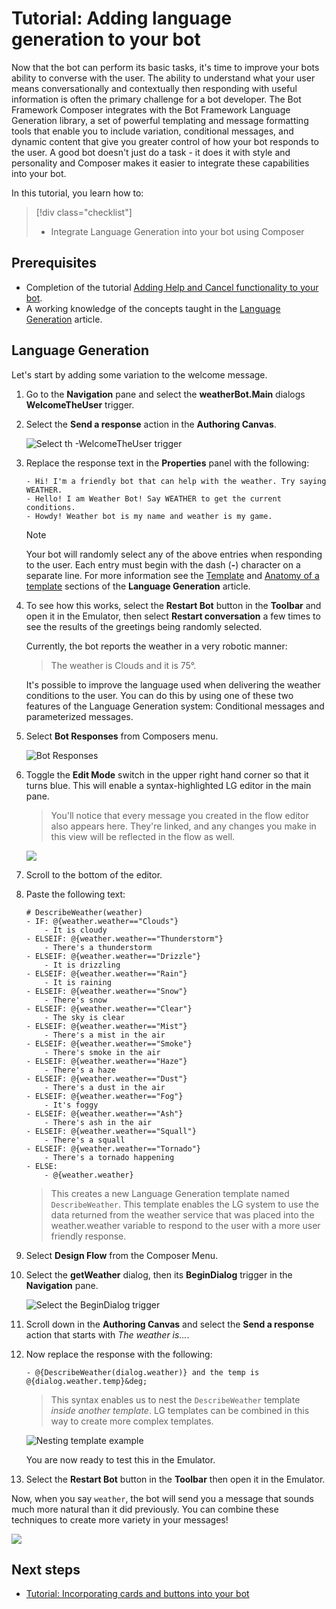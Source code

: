 # Tutorial: Adding language generation to your bot
Now that the bot can perform its basic tasks, it's time to improve your bots ability to converse with the user. The ability to understand what your user means conversationally and contextually then responding with useful information is often the primary challenge for a bot developer. The Bot Framework Composer integrates with the Bot Framework Language Generation library, a set of powerful templating and message formatting tools that enable you to include variation, conditional messages, and dynamic content that give you greater control of how your bot responds to the user. A good bot doesn't just do a task - it does it with style and personality and Composer makes it easier to integrate these capabilities into your bot.

In this tutorial, you learn how to:

> [!div class="checklist"]
> * Integrate Language Generation into your bot using Composer

## Prerequisites
- Completion of the tutorial [Adding Help and Cancel functionality to your bot](./tutorial-add-help.md).
- A working knowledge of the concepts taught in the [Language Generation](../concept-language-generation.md) article.


## Language Generation
Let's start by adding some variation to the welcome message.

1.  Go to the **Navigation** pane and select the **weatherBot.Main** dialogs **WelcomeTheUser** trigger.

2. Select the **Send a response** action in the **Authoring Canvas**.

    ![Select th -WelcomeTheUser trigger](../media/tutorial-weatherbot/05/select-the-WelcomeTheUser-trigger.png)

3. Replace the response text in the **Properties** panel with the following:

    ``` 
    - Hi! I'm a friendly bot that can help with the weather. Try saying WEATHER.
    - Hello! I am Weather Bot! Say WEATHER to get the current conditions.
    - Howdy! Weather bot is my name and weather is my game.
    ```

    > [!NOTE] 
    > Your bot will randomly select any of the above entries when responding to the user. Each entry must begin with the dash (**-**) character on a separate line. For more information see the [Template](../concept-language-generation.md#templates) and [Anatomy of a template](../concept-language-generation.md#anatomy-of-a-template) sections of the **Language Generation** article.

4. To see how this works, select the **Restart Bot** button in the **Toolbar** and open it in the Emulator, then select **Restart conversation** a few times to see the results of the greetings being randomly selected.

    Currently, the bot reports the weather in a very robotic manner: 
    
    > The weather is Clouds and it is 75&deg;.

    It's possible to improve the language used when delivering the weather conditions to the user. You can do this by using one of these two features of the Language Generation system: Conditional messages and parameterized messages.

5. Select **Bot Responses** from Composers menu.

   ![Bot Responses](../media/tutorial-weatherbot/05/bot-responses.png)

6. Toggle the **Edit Mode** switch in the upper right hand corner so that it turns blue. This will enable a syntax-highlighted LG editor in the main pane.

   > You'll notice that every message you created in the flow editor also appears here. They're linked, and any changes you make in this view will be reflected in the flow as well.

   ![](../media/tutorial-weatherbot/05/editmode.png) 

7. Scroll to the bottom of the editor.
8. Paste the following text:

    ```
    # DescribeWeather(weather)
    - IF: @{weather.weather=="Clouds"}
        - It is cloudy
    - ELSEIF: @{weather.weather=="Thunderstorm"}
        - There's a thunderstorm
    - ELSEIF: @{weather.weather=="Drizzle"}
        - It is drizzling
    - ELSEIF: @{weather.weather=="Rain"}
        - It is raining
    - ELSEIF: @{weather.weather=="Snow"}
        - There's snow
    - ELSEIF: @{weather.weather=="Clear"}
        - The sky is clear
    - ELSEIF: @{weather.weather=="Mist"}
        - There's a mist in the air
    - ELSEIF: @{weather.weather=="Smoke"}
        - There's smoke in the air
    - ELSEIF: @{weather.weather=="Haze"}
        - There's a haze
    - ELSEIF: @{weather.weather=="Dust"}
        - There's a dust in the air
    - ELSEIF: @{weather.weather=="Fog"}
        - It's foggy
    - ELSEIF: @{weather.weather=="Ash"}
        - There's ash in the air
    - ELSEIF: @{weather.weather=="Squall"}
        - There's a squall
    - ELSEIF: @{weather.weather=="Tornado"}
        - There's a tornado happening
    - ELSE:
        - @{weather.weather}
    ```

    > This creates a new Language Generation template named `DescribeWeather`. This template enables the LG system to use the data returned from the weather service that was placed into the weather.weather variable to respond to the user with a more user friendly response.

9. Select **Design Flow** from the Composer Menu.

10. Select the **getWeather** dialog, then its **BeginDialog** trigger in the **Navigation** pane.

      ![Select the BeginDialog trigger](../media/tutorial-weatherbot/05/Select-the-BeginDialog-trigger.png)

11. Scroll down in the **Authoring Canvas** and select the **Send a response** action that starts with _The weather is..._.

13. Now replace the response with the following:

      `- @{DescribeWeather(dialog.weather)} and the temp is @{dialog.weather.temp}&deg;`

      > This syntax enables us to nest the `DescribeWeather` template _inside another template_. LG templates can be combined in this way to create more complex templates.

      ![Nesting template example](../media/tutorial-weatherbot/05/lg-2.png)

    You are now ready to test this in the Emulator.

14. Select the **Restart Bot** button in the **Toolbar** then open it in the Emulator.

Now, when you say `weather`, the bot will send you a message that sounds much more natural than it did previously. You can combine these techniques to create more variety in your messages!

![](../media/tutorial-weatherbot/05/nice-weather.png)

## Next steps
- [Tutorial: Incorporating cards and buttons into your bot](./tutorial-cards.md)